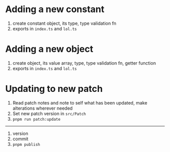 # Adding a new constant
1. create constant object, its type, type validation fn
2. exports in `index.ts` and `lol.ts`

# Adding a new object
1. create object, its value array, type, type validation fn, getter function
2. exports in `index.ts` and `lol.ts`

# Updating to new patch
1. Read patch notes and note to self what has been updated, make alterations wherever needed
2. Set new patch version in `src/Patch`
3. `pnpm run patch:update`
---
1. version
2. commit
3. `pnpm publish`
